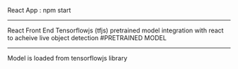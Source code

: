 React App : npm start

---------

React Front End 
Tensorflowjs (tfjs) pretrained model integration with react to acheive live object detection #PRETRAINED MODEL

----------

Model is loaded from tensorflowjs library 
